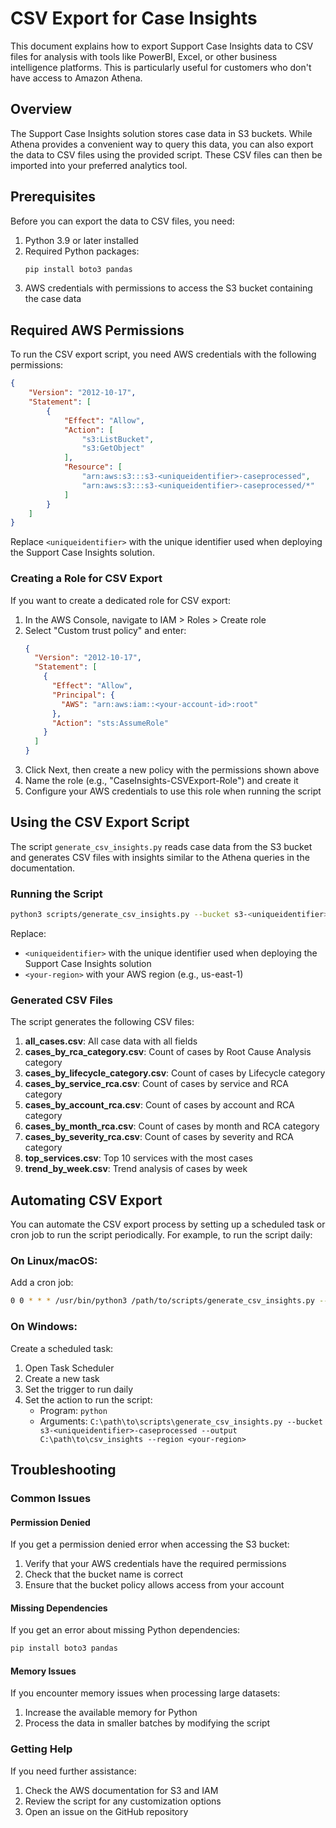 # CSV Export for Case Insights

This document explains how to export Support Case Insights data to CSV files for analysis with tools like PowerBI, Excel, or other business intelligence platforms. This is particularly useful for customers who don't have access to Amazon Athena.

## Overview

The Support Case Insights solution stores case data in S3 buckets. While Athena provides a convenient way to query this data, you can also export the data to CSV files using the provided script. These CSV files can then be imported into your preferred analytics tool.

## Prerequisites

Before you can export the data to CSV files, you need:

1. Python 3.9 or later installed
2. Required Python packages:
   ```bash
   pip install boto3 pandas
   ```
3. AWS credentials with permissions to access the S3 bucket containing the case data

## Required AWS Permissions

To run the CSV export script, you need AWS credentials with the following permissions:

```json
{
    "Version": "2012-10-17",
    "Statement": [
        {
            "Effect": "Allow",
            "Action": [
                "s3:ListBucket",
                "s3:GetObject"
            ],
            "Resource": [
                "arn:aws:s3:::s3-<uniqueidentifier>-caseprocessed",
                "arn:aws:s3:::s3-<uniqueidentifier>-caseprocessed/*"
            ]
        }
    ]
}
```

Replace `<uniqueidentifier>` with the unique identifier used when deploying the Support Case Insights solution.

### Creating a Role for CSV Export

If you want to create a dedicated role for CSV export:

1. In the AWS Console, navigate to IAM > Roles > Create role
2. Select "Custom trust policy" and enter:
   ```json
   {
     "Version": "2012-10-17",
     "Statement": [
       {
         "Effect": "Allow",
         "Principal": {
           "AWS": "arn:aws:iam::<your-account-id>:root"
         },
         "Action": "sts:AssumeRole"
       }
     ]
   }
   ```
3. Click Next, then create a new policy with the permissions shown above
4. Name the role (e.g., "CaseInsights-CSVExport-Role") and create it
5. Configure your AWS credentials to use this role when running the script

## Using the CSV Export Script

The script `generate_csv_insights.py` reads case data from the S3 bucket and generates CSV files with insights similar to the Athena queries in the documentation.

### Running the Script

```bash
python3 scripts/generate_csv_insights.py --bucket s3-<uniqueidentifier>-caseprocessed --output ./csv_insights --region <your-region>
```

Replace:
- `<uniqueidentifier>` with the unique identifier used when deploying the Support Case Insights solution
- `<your-region>` with your AWS region (e.g., us-east-1)

### Generated CSV Files

The script generates the following CSV files:

1. **all_cases.csv**: All case data with all fields
2. **cases_by_rca_category.csv**: Count of cases by Root Cause Analysis category
3. **cases_by_lifecycle_category.csv**: Count of cases by Lifecycle category
4. **cases_by_service_rca.csv**: Count of cases by service and RCA category
5. **cases_by_account_rca.csv**: Count of cases by account and RCA category
6. **cases_by_month_rca.csv**: Count of cases by month and RCA category
7. **cases_by_severity_rca.csv**: Count of cases by severity and RCA category
8. **top_services.csv**: Top 10 services with the most cases
9. **trend_by_week.csv**: Trend analysis of cases by week

## Automating CSV Export

You can automate the CSV export process by setting up a scheduled task or cron job to run the script periodically. For example, to run the script daily:

### On Linux/macOS:

Add a cron job:

```bash
0 0 * * * /usr/bin/python3 /path/to/scripts/generate_csv_insights.py --bucket s3-<uniqueidentifier>-caseprocessed --output /path/to/csv_insights --region <your-region>
```

### On Windows:

Create a scheduled task:

1. Open Task Scheduler
2. Create a new task
3. Set the trigger to run daily
4. Set the action to run the script:
   - Program: `python`
   - Arguments: `C:\path\to\scripts\generate_csv_insights.py --bucket s3-<uniqueidentifier>-caseprocessed --output C:\path\to\csv_insights --region <your-region>`

## Troubleshooting

### Common Issues

#### Permission Denied

If you get a permission denied error when accessing the S3 bucket:

1. Verify that your AWS credentials have the required permissions
2. Check that the bucket name is correct
3. Ensure that the bucket policy allows access from your account

#### Missing Dependencies

If you get an error about missing Python dependencies:

```bash
pip install boto3 pandas
```

#### Memory Issues

If you encounter memory issues when processing large datasets:

1. Increase the available memory for Python
2. Process the data in smaller batches by modifying the script

### Getting Help

If you need further assistance:

1. Check the AWS documentation for S3 and IAM
2. Review the script for any customization options
3. Open an issue on the GitHub repository